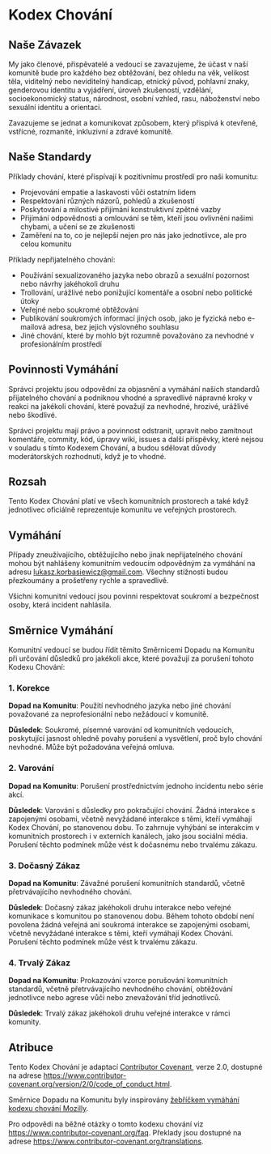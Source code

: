 # Kodex Chování

## Naše Závazek

My jako členové, přispěvatelé a vedoucí se zavazujeme, že účast v naší komunitě bude pro každého bez obtěžování, bez ohledu na věk, velikost těla, viditelný nebo neviditelný handicap, etnický původ, pohlavní znaky, genderovou identitu a vyjádření, úroveň zkušeností, vzdělání, socioekonomický status, národnost, osobní vzhled, rasu, náboženství nebo sexuální identitu a orientaci.

Zavazujeme se jednat a komunikovat způsobem, který přispívá k otevřené, vstřícné, rozmanité, inkluzivní a zdravé komunitě.

## Naše Standardy

Příklady chování, které přispívají k pozitivnímu prostředí pro naši komunitu:

* Projevování empatie a laskavosti vůči ostatním lidem
* Respektování různých názorů, pohledů a zkušeností
* Poskytování a milostivé přijímání konstruktivní zpětné vazby
* Přijímání odpovědnosti a omlouvání se těm, kteří jsou ovlivněni našimi chybami, a učení se ze zkušenosti
* Zaměření na to, co je nejlepší nejen pro nás jako jednotlivce, ale pro celou komunitu

Příklady nepřijatelného chování:

* Používání sexualizovaného jazyka nebo obrazů a sexuální pozornost nebo návrhy jakéhokoli druhu
* Trollování, urážlivé nebo ponižující komentáře a osobní nebo politické útoky
* Veřejné nebo soukromé obtěžování
* Publikování soukromých informací jiných osob, jako je fyzická nebo e-mailová adresa, bez jejich výslovného souhlasu
* Jiné chování, které by mohlo být rozumně považováno za nevhodné v profesionálním prostředí

## Povinnosti Vymáhání

Správci projektu jsou odpovědní za objasnění a vymáhání našich standardů přijatelného chování a podniknou vhodné a spravedlivé nápravné kroky v reakci na jakékoli chování, které považují za nevhodné, hrozivé, urážlivé nebo škodlivé.

Správci projektu mají právo a povinnost odstranit, upravit nebo zamítnout komentáře, commity, kód, úpravy wiki, issues a další příspěvky, které nejsou v souladu s tímto Kodexem Chování, a budou sdělovat důvody moderátorských rozhodnutí, když je to vhodné.

## Rozsah

Tento Kodex Chování platí ve všech komunitních prostorech a také když jednotlivec oficiálně reprezentuje komunitu ve veřejných prostorech.

## Vymáhání

Případy zneužívajícího, obtěžujícího nebo jinak nepřijatelného chování mohou být nahlášeny komunitním vedoucím odpovědným za vymáhání na adresu lukasz.korbasiewicz@gmail.com. Všechny stížnosti budou přezkoumány a prošetřeny rychle a spravedlivě.

Všichni komunitní vedoucí jsou povinni respektovat soukromí a bezpečnost osoby, která incident nahlásila.

## Směrnice Vymáhání

Komunitní vedoucí se budou řídit těmito Směrnicemi Dopadu na Komunitu při určování důsledků pro jakékoli akce, které považují za porušení tohoto Kodexu Chování:

### 1. Korekce

**Dopad na Komunitu**: Použití nevhodného jazyka nebo jiné chování považované za neprofesionální nebo nežádoucí v komunitě.

**Důsledek**: Soukromé, písemné varování od komunitních vedoucích, poskytující jasnost ohledně povahy porušení a vysvětlení, proč bylo chování nevhodné. Může být požadována veřejná omluva.

### 2. Varování

**Dopad na Komunitu**: Porušení prostřednictvím jednoho incidentu nebo série akcí.

**Důsledek**: Varování s důsledky pro pokračující chování. Žádná interakce s zapojenými osobami, včetně nevyžádané interakce s těmi, kteří vymáhají Kodex Chování, po stanovenou dobu. To zahrnuje vyhýbání se interakcím v komunitních prostorech i v externích kanálech, jako jsou sociální média. Porušení těchto podmínek může vést k dočasnému nebo trvalému zákazu.

### 3. Dočasný Zákaz

**Dopad na Komunitu**: Závažné porušení komunitních standardů, včetně přetrvávajícího nevhodného chování.

**Důsledek**: Dočasný zákaz jakéhokoli druhu interakce nebo veřejné komunikace s komunitou po stanovenou dobu. Během tohoto období není povolena žádná veřejná ani soukromá interakce se zapojenými osobami, včetně nevyžádané interakce s těmi, kteří vymáhají Kodex Chování. Porušení těchto podmínek může vést k trvalému zákazu.

### 4. Trvalý Zákaz

**Dopad na Komunitu**: Prokazování vzorce porušování komunitních standardů, včetně přetrvávajícího nevhodného chování, obtěžování jednotlivce nebo agrese vůči nebo znevažování tříd jednotlivců.

**Důsledek**: Trvalý zákaz jakéhokoli druhu veřejné interakce v rámci komunity.

## Atribuce

Tento Kodex Chování je adaptací [Contributor Covenant](https://www.contributor-covenant.org), verze 2.0, dostupné na adrese https://www.contributor-covenant.org/version/2/0/code_of_conduct.html.

Směrnice Dopadu na Komunitu byly inspirovány [žebříčkem vymáhání kodexu chování Mozilly](https://github.com/mozilla/diversity).

Pro odpovědi na běžné otázky o tomto kodexu chování viz https://www.contributor-covenant.org/faq. Překlady jsou dostupné na adrese https://www.contributor-covenant.org/translations. 